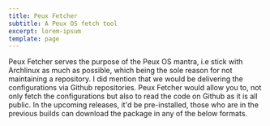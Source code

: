 ```yaml
---
title: Peux Fetcher
subtitle: A Peux OS fetch tool
excerpt: lorem-ipsum
template: page
---
```

Peux Fetcher serves the purpose of the Peux OS mantra, i.e stick with Archlinux as much as possible, which being the sole reason for not maintaining a repository. I did mention that we would be delivering the configurations via Github repositories. Peux Fetcher would allow you to, not only fetch the configurations but also to read the code on Github as it is all public. In the upcoming releases, it'd be pre-installed, those who are in the previous builds can download the package in any of the below formats.
